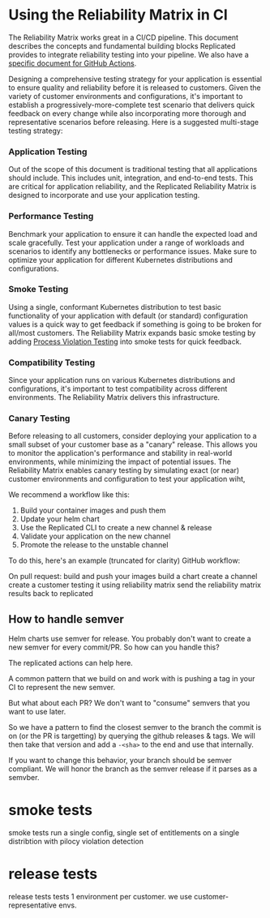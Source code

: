 # Using the Reliability Matrix in CI

The Reliability Matrix works great in a CI/CD pipeline. This document describes  the concepts and fundamental building blocks Replicated provides to integrate reliability testing into your pipeline. We also have a [specific document for GitHub Actions](./reliability-testing-github-actions).

Designing a comprehensive testing strategy for your application is essential to ensure quality and reliability before it is released to customers. Given the variety of customer environments and configurations, it's important to establish a progressively-more-complete test scenario that delivers quick feedback on every change while also incorporating more thorough and representative scenarios before releasing. Here is a suggested multi-stage testing strategy:

### Application Testing

Out of the scope of this document is traditional testing that all applications should include. This includes unit, integration, and end-to-end tests. This are critical for application reliability, and the Replicated Reliability Matrix is designed to incorporate and use your application testing.

### Performance Testing

Benchmark your application to ensure it can handle the expected load and scale gracefully. Test your application under a range of workloads and scenarios to identify any bottlenecks or performance issues. Make sure to optimize your application for different Kubernetes distributions and configurations.

### Smoke Testing

Using a single, conformant Kubernetes distribution to test basic functionality of your application with default (or standard) configuration values is a quick way to get feedback if something is going to be broken for all/most customers. The Reliability Matrix expands basic smoke testing by adding [Process Violation Testing](./reliability-testing-process-violation) into smoke tests for quick feedback.

### Compatibility Testing

Since your application runs on various Kubernetes distributions and configurations, it's important to test compatibility across different environments. The Reliability Matrix delivers this infrastructure.

### Canary Testing
Before releasing to all customers, consider deploying your application to a small subset of your customer base as a "canary" release. This allows you to monitor the application's performance and stability in real-world environments, while minimizing the impact of potential issues. The Reliability Matrix enables canary testing by simulating exact (or near) customer environments and configuration to test your application wiht,


We recommend a workflow like this:

1. Build your container images and push them
1. Update your helm chart
1. Use the Replicated CLI to create a new channel & release
1. Validate your application on the new channel
1. Promote the release to the unstable channel

To do this, here's an example (truncated for clarity) GitHub workflow:

On pull request:
    build and push your images
    build a chart
    create a channel
    create a customer
    testing it using reliability matrix
    send the reliability matrix results back to replicated

## How to handle semver
Helm charts use semver for release. You probably don't want to create a new semver for every commit/PR. So how can you handle this?

The replicated actions can help here.

A common pattern that we build on and work with is pushing a tag in your CI to represent the new semver.

But what about each PR? We don't want to "consume" semvers that you want to use later.

So we have a pattern to find the closest semver to the branch the commit is on (or the PR is targetting) by querying the github releases & tags. We will then take that version and add a `-<sha>` to the end and use that internally.

If you want to change this behavior, your branch should be semver compliant. We will honor the branch as the semver release if it parses as a semvber.


# smoke tests
smoke tests run a single config, single set of entitlements on a single distribtion with pilocy violation detection

# release tests
release tests tests 1 environment per customer. we use customer-representative envs.